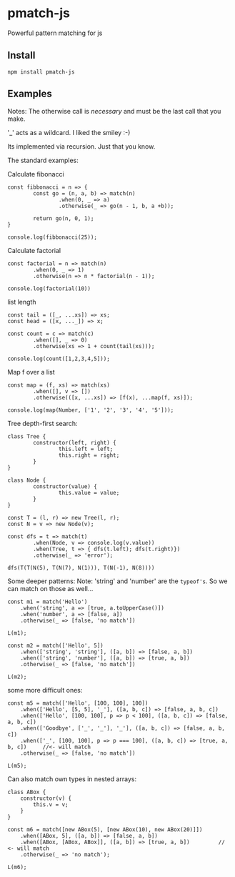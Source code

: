 # pmatch-js

Powerful pattern matching for js

## Install 

`npm install pmatch-js`

## Examples

Notes: 
The otherwise call is *necessary* and must be the last call that you make. 

'_' acts as a wildcard. I liked the smiley :-)

Its implemented via recursion. Just that you know.

The standard examples:

Calculate fibonacci
```
const fibbonacci = n => {
        const go = (n, a, b) => match(n)
                .when(0, _ => a)
                .otherwise(_ => go(n - 1, b, a +b));

        return go(n, 0, 1);
}

console.log(fibbonacci(25));
```
Calculate factorial
```
const factorial = n => match(n)
        .when(0, _ => 1)
        .otherwise(n => n * factorial(n - 1));

console.log(factorial(10))
```
list length
```
const tail = ([_, ...xs]) => xs;
const head = ([x, ..._]) => x;

const count = c => match(c)
        .when([], _ => 0)
        .otherwise(xs => 1 + count(tail(xs)));

console.log(count([1,2,3,4,5]));
```
Map f over a list
```
const map = (f, xs) => match(xs)
        .when([], v => [])
        .otherwise(([x, ...xs]) => [f(x), ...map(f, xs)]);

console.log(map(Number, ['1', '2', '3', '4', '5']));
```

Tree depth-first search:
```
class Tree {
        constructor(left, right) {
                this.left = left;
                this.right = right;
        }
}

class Node {
        constructor(value) {
                this.value = value;
        }
}

const T = (l, r) => new Tree(l, r);
const N = v => new Node(v);

const dfs = t => match(t)
        .when(Node, v => console.log(v.value))
        .when(Tree, t => { dfs(t.left); dfs(t.right)})
        .otherwise(_ => 'error');

dfs(T(T(N(5), T(N(7), N(1))), T(N(-1), N(8))))
```


Some deeper patterns:
Note: 'string' and 'number' are the `typeof's`. So we can match on those as well...
```
const m1 = match('Hello')
	.when('string', a => [true, a.toUpperCase()])
	.when('number', a => [false, a])
	.otherwise(_ => [false, 'no match'])

L(m1);

const m2 = match(['Hello', 5])
	.when(['string', 'string'], ([a, b]) => [false, a, b])
	.when(['string', 'number'], ([a, b]) => [true, a, b])
	.otherwise(_ => [false, 'no match'])

L(m2);
```

some more difficult ones:
```
const m5 = match(['Hello', [100, 100], 100])
	.when(['Hello', [5, 5], '_'], ([a, b, c]) => [false, a, b, c])
	.when(['Hello', [100, 100], p => p < 100], ([a, b, c]) => [false, a, b, c])
	.when(['Goodbye', ['_', '_'], '_'], ([a, b, c]) => [false, a, b, c])
	.when(['_', [100, 100], p => p === 100], ([a, b, c]) => [true, a, b, c])     //<- will match
	.otherwise(_ => [false, 'no match'])

L(m5);
```

Can also match own types in nested arrays:
```
class ABox {
	constructor(v) {
		this.v = v;
	}
}

const m6 = match([new ABox(5), [new ABox(10), new ABox(20)]])
	.when([ABox, 5], ([a, b]) => [false, a, b])
	.when([ABox, [ABox, ABox]], ([a, b]) => [true, a, b])         // <- will match
	.otherwise(_ => 'no match');

L(m6);
```
